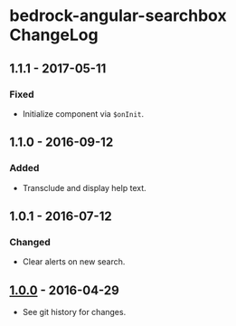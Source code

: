 # bedrock-angular-searchbox ChangeLog

## 1.1.1 - 2017-05-11

### Fixed
- Initialize component via `$onInit`.

## 1.1.0 - 2016-09-12

### Added
- Transclude and display help text.

## 1.0.1 - 2016-07-12

### Changed
- Clear alerts on new search.

## [1.0.0] - 2016-04-29

- See git history for changes.

[Unreleased]: https://github.com/digitalbazaar/bedrock-angular-searchbox/compare/0.0.0...HEAD
[1.0.0]: https://github.com/digitalbazaar/bedrock-angular-key/compare/0.0.0...1.0.0
